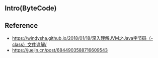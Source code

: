 ## Intro(ByteCode)

## Reference
* https://windysha.github.io/2018/01/18/深入理解JVM之Java字节码（-class）文件详解/
* https://juejin.cn/post/6844903588716609543